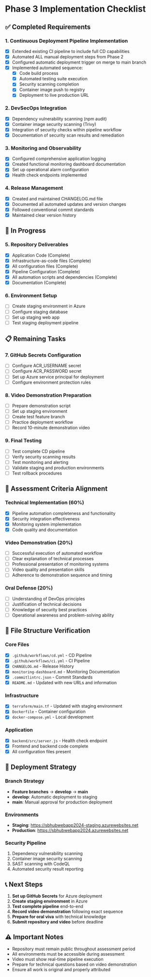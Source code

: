 # Phase 3 Implementation Checklist

## ✅ Completed Requirements

### 1. Continuous Deployment Pipeline Implementation
- [x] Extended existing CI pipeline to include full CD capabilities
- [x] Automated ALL manual deployment steps from Phase 2
- [x] Configured automatic deployment trigger on merge to main branch
- [x] Implemented automated sequence:
  - [x] Code build process
  - [x] Automated testing suite execution
  - [x] Security scanning completion
  - [x] Container image push to registry
  - [x] Deployment to live production URL

### 2. DevSecOps Integration
- [x] Dependency vulnerability scanning (npm audit)
- [x] Container image security scanning (Trivy)
- [x] Integration of security checks within pipeline workflow
- [x] Documentation of security scan results and remediation

### 3. Monitoring and Observability
- [x] Configured comprehensive application logging
- [x] Created functional monitoring dashboard documentation
- [x] Set up operational alarm configuration
- [x] Health check endpoints implemented

### 4. Release Management
- [x] Created and maintained CHANGELOG.md file
- [x] Documented all automated updates and version changes
- [x] Followed conventional commit standards
- [x] Maintained clear version history

## 🔄 In Progress

### 5. Repository Deliverables
- [x] Application Code (Complete)
- [x] Infrastructure-as-code files (Complete)
- [x] All configuration files (Complete)
- [x] Pipeline Configuration (Complete)
- [x] All automation scripts and dependencies (Complete)
- [x] Documentation (Complete)

### 6. Environment Setup
- [ ] Create staging environment in Azure
- [ ] Configure staging database
- [ ] Set up staging web app
- [ ] Test staging deployment pipeline

## 📋 Remaining Tasks

### 7. GitHub Secrets Configuration
- [ ] Configure ACR_USERNAME secret
- [ ] Configure ACR_PASSWORD secret
- [ ] Set up Azure service principal for deployment
- [ ] Configure environment protection rules

### 8. Video Demonstration Preparation
- [ ] Prepare demonstration script
- [ ] Set up staging environment
- [ ] Create test feature branch
- [ ] Practice deployment workflow
- [ ] Record 10-minute demonstration video

### 9. Final Testing
- [ ] Test complete CD pipeline
- [ ] Verify security scanning results
- [ ] Test monitoring and alerting
- [ ] Validate staging and production environments
- [ ] Test rollback procedures

## 🎯 Assessment Criteria Alignment

### Technical Implementation (60%)
- [x] Pipeline automation completeness and functionality
- [x] Security integration effectiveness
- [x] Monitoring system implementation
- [x] Code quality and documentation

### Video Demonstration (20%)
- [ ] Successful execution of automated workflow
- [ ] Clear explanation of technical processes
- [ ] Professional presentation of monitoring systems
- [ ] Video quality and presentation skills
- [ ] Adherence to demonstration sequence and timing

### Oral Defense (20%)
- [ ] Understanding of DevOps principles
- [ ] Justification of technical decisions
- [ ] Knowledge of security best practices
- [ ] Operational awareness and problem-solving ability

## 📁 File Structure Verification

### Core Files
- [x] `.github/workflows/cd.yml` - CD Pipeline
- [x] `.github/workflows/ci.yml` - CI Pipeline
- [x] `CHANGELOG.md` - Release History
- [x] `monitoring-dashboard.md` - Monitoring Documentation
- [x] `.commitlintrc.json` - Commit Standards
- [x] `README.md` - Updated with new URLs and information

### Infrastructure
- [x] `terraform/main.tf` - Updated with staging environment
- [x] `Dockerfile` - Container configuration
- [x] `docker-compose.yml` - Local development

### Application
- [x] `backend/src/server.js` - Health check endpoint
- [x] Frontend and backend code complete
- [x] All configuration files present

## 🚀 Deployment Strategy

### Branch Strategy
- **Feature branches** → **develop** → **main**
- **develop**: Automatic deployment to staging
- **main**: Manual approval for production deployment

### Environments
- **Staging**: https://sbhubwebapp2024-staging.azurewebsites.net
- **Production**: https://sbhubwebapp2024.azurewebsites.net

### Security Pipeline
1. Dependency vulnerability scanning
2. Container image security scanning
3. SAST scanning with CodeQL
4. Automated security result reporting

## 📞 Next Steps

1. **Set up GitHub Secrets** for Azure deployment
2. **Create staging environment** in Azure
3. **Test complete pipeline** end-to-end
4. **Record video demonstration** following exact sequence
5. **Prepare for oral viva** with technical knowledge
6. **Submit repository and video** before deadline

## ⚠️ Important Notes

- Repository must remain public throughout assessment period
- All environments must be accessible during assessment
- Video must show real-time pipeline execution
- Prepare for technical questions based on video demonstration
- Ensure all work is original and properly attributed 